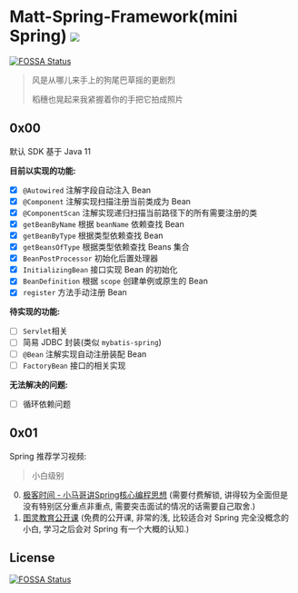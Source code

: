 # Matt-Spring-Framework(mini Spring) ![](https://img.shields.io/badge/Java-11.0.9-brightgreen)
[![FOSSA Status](https://app.fossa.com/api/projects/git%2Bgithub.com%2FMatthew-Han%2Fmatt-spring-framework.svg?type=shield)](https://app.fossa.com/projects/git%2Bgithub.com%2FMatthew-Han%2Fmatt-spring-framework?ref=badge_shield)


> 风是从哪儿来手上的狗尾巴草摇的更剧烈
> 
> 稻穗也晃起来我紧握着你的手把它拍成照片

## 0x00

默认 SDK 基于 Java 11

**目前以实现的功能:**

- [x] `@Autowired` 注解字段自动注入 Bean
- [x] `@Component` 注解实现扫描注册当前类成为 Bean
- [x] `@ComponentScan` 注解实现递归扫描当前路径下的所有需要注册的类
- [x] `getBeanByName` 根据 `beanName` 依赖查找 Bean
- [x] `getBeanByType` 根据类型依赖查找 Bean
- [x] `getBeansOfType` 根据类型依赖查找 Beans 集合
- [x] `BeanPostProcessor` 初始化后置处理器
- [x] `InitializingBean` 接口实现 Bean 的初始化
- [x] `BeanDefinition` 根据 `scope` 创建单例或原生的 Bean
- [x] `register` 方法手动注册 Bean

**待实现的功能:**

- [ ] `Servlet`相关
- [ ] 简易 JDBC 封装(类似 `mybatis-spring`)
- [ ] `@Bean` 注解实现自动注册装配 Bean
- [ ] `FactoryBean` 接口的相关实现

**无法解决的问题:**

- [ ] 循环依赖问题

## 0x01

Spring 推荐学习视频:

> 小白级别

0. [极客时间 - 小马哥讲Spring核心编程思想](https://time.geekbang.org/course/intro/100042601) (需要付费解锁, 讲得较为全面但是没有特别区分重点非重点, 需要突击面试的情况的话需要自己取舍.)
1. [图灵教育公开课](https://www.bilibili.com/video/BV1dK4y127mH?p=64) (免费的公开课, 非常的浅, 比较适合对 Spring 完全没概念的小白, 学习之后会对 Spring 有一个大概的认知.)

## License
[![FOSSA Status](https://app.fossa.com/api/projects/git%2Bgithub.com%2FMatthew-Han%2Fmatt-spring-framework.svg?type=large)](https://app.fossa.com/projects/git%2Bgithub.com%2FMatthew-Han%2Fmatt-spring-framework?ref=badge_large)